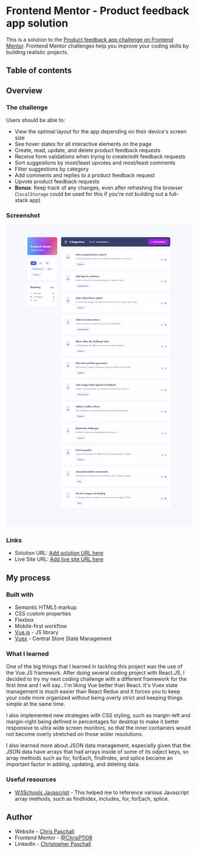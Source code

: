 # Frontend Mentor - Product feedback app solution

This is a solution to the [Product feedback app challenge on Frontend Mentor](https://www.frontendmentor.io/challenges/product-feedback-app-wbvUYqjR6). Frontend Mentor challenges help you improve your coding skills by building realistic projects.

## Table of contents

## Overview

### The challenge

Users should be able to:

- View the optimal layout for the app depending on their device's screen size
- See hover states for all interactive elements on the page
- Create, read, update, and delete product feedback requests
- Receive form validations when trying to create/edit feedback requests
- Sort suggestions by most/least upvotes and most/least comments
- Filter suggestions by category
- Add comments and replies to a product feedback request
- Upvote product feedback requests
- **Bonus**: Keep track of any changes, even after refreshing the browser (`localStorage` could be used for this if you're not building out a full-stack app)

### Screenshot

![](./screenshot.png)


### Links

- Solution URL: [Add solution URL here](https://your-solution-url.com)
- Live Site URL: [Add live site URL here](https://your-live-site-url.com)

## My process

### Built with

- Semantic HTML5 markup
- CSS custom properties
- Flexbox
- Mobile-first workflow
- [Vue.js](https://vuejs.org/) - JS library
- [Vuex](https://vuex.vuejs.org/) - Central Store State Management

### What I learned

One of the big things that I learned in tackling this project was the use of the Vue.JS framework.  After doing several coding project with React.JS, I decided to try my next coding challenge with a different framework for the first time and I will say...I'm liking Vue better than React.  It's Vuex state management is much easier than React Redux and it forces you to keep your code more organized without being overly strict and keeping things simple at the same time.

I also implemented new strategies with CSS styling, such as margin-left and margin-right being defined in percentages for desktop to make it better responsive to ultra wide screen monitors, so that the inner containers would not become overly stretched on those wider resolutions.

I also learned more about JSON data management, especially given that the JSON data have arrays that had arrays inside of some of its odject keys, so array methods such as for, forEach, findIndex, and splice became an important factor in adding, updating, and deleting data.


### Useful resources

- [W3Schools Javascript](https://www.w3schools.com/js/default.asp) - This helped me to reference various Javascript array methods, such as findIndex, includes, for, forEach, splice.

## Author

- Website - [Chris Paschall](https://chrisp1108.github.io/product-feedback-app/)
- Frontend Mentor - [@ChrisP1108](https://www.frontendmentor.io/profile/ChrisP1108)
- LinkedIn - [Christopher Paschall](https://www.linkedin.com/in/christopher-paschall/)

